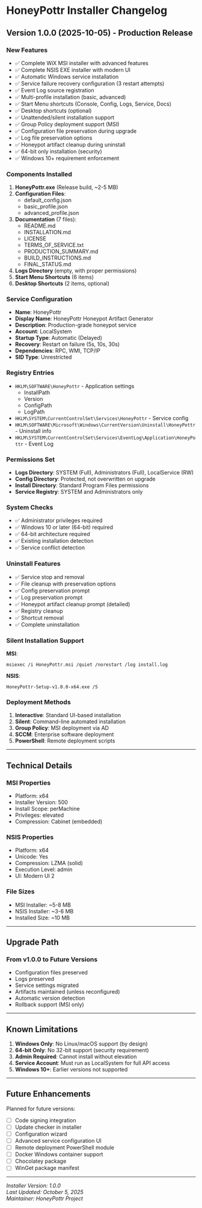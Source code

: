 # HoneyPottr Installer Changelog

## Version 1.0.0 (2025-10-05) - Production Release

### New Features
- ✅ Complete WiX MSI installer with advanced features
- ✅ Complete NSIS EXE installer with modern UI
- ✅ Automatic Windows service installation
- ✅ Service failure recovery configuration (3 restart attempts)
- ✅ Event Log source registration
- ✅ Multi-profile installation (basic, advanced)
- ✅ Start Menu shortcuts (Console, Config, Logs, Service, Docs)
- ✅ Desktop shortcuts (optional)
- ✅ Unattended/silent installation support
- ✅ Group Policy deployment support (MSI)
- ✅ Configuration file preservation during upgrade
- ✅ Log file preservation options
- ✅ Honeypot artifact cleanup during uninstall
- ✅ 64-bit only installation (security)
- ✅ Windows 10+ requirement enforcement

### Components Installed
1. **HoneyPottr.exe** (Release build, ~2-5 MB)
2. **Configuration Files**:
   - default_config.json
   - basic_profile.json
   - advanced_profile.json
3. **Documentation** (7 files):
   - README.md
   - INSTALLATION.md
   - LICENSE
   - TERMS_OF_SERVICE.txt
   - PRODUCTION_SUMMARY.md
   - BUILD_INSTRUCTIONS.md
   - FINAL_STATUS.md
4. **Logs Directory** (empty, with proper permissions)
5. **Start Menu Shortcuts** (6 items)
6. **Desktop Shortcuts** (2 items, optional)

### Service Configuration
- **Name**: HoneyPottr
- **Display Name**: HoneyPottr Honeypot Artifact Generator
- **Description**: Production-grade honeypot service
- **Account**: LocalSystem
- **Startup Type**: Automatic (Delayed)
- **Recovery**: Restart on failure (5s, 10s, 30s)
- **Dependencies**: RPC, WMI, TCP/IP
- **SID Type**: Unrestricted

### Registry Entries
- `HKLM\SOFTWARE\HoneyPottr` - Application settings
  - InstallPath
  - Version
  - ConfigPath
  - LogPath
- `HKLM\SYSTEM\CurrentControlSet\Services\HoneyPottr` - Service config
- `HKLM\SOFTWARE\Microsoft\Windows\CurrentVersion\Uninstall\HoneyPottr` - Uninstall info
- `HKLM\SYSTEM\CurrentControlSet\Services\EventLog\Application\HoneyPottr` - Event Log

### Permissions Set
- **Logs Directory**: SYSTEM (Full), Administrators (Full), LocalService (RW)
- **Config Directory**: Protected, not overwritten on upgrade
- **Install Directory**: Standard Program Files permissions
- **Service Registry**: SYSTEM and Administrators only

### System Checks
- ✅ Administrator privileges required
- ✅ Windows 10 or later (64-bit) required
- ✅ 64-bit architecture required
- ✅ Existing installation detection
- ✅ Service conflict detection

### Uninstall Features
- ✅ Service stop and removal
- ✅ File cleanup with preservation options
- ✅ Config preservation prompt
- ✅ Log preservation prompt
- ✅ Honeypot artifact cleanup prompt (detailed)
- ✅ Registry cleanup
- ✅ Shortcut removal
- ✅ Complete uninstallation

### Silent Installation Support
**MSI**:
```batch
msiexec /i HoneyPottr.msi /quiet /norestart /log install.log
```

**NSIS**:
```batch
HoneyPottr-Setup-v1.0.0-x64.exe /S
```

### Deployment Methods
1. **Interactive**: Standard UI-based installation
2. **Silent**: Command-line automated installation
3. **Group Policy**: MSI deployment via AD
4. **SCCM**: Enterprise software deployment
5. **PowerShell**: Remote deployment scripts

---

## Technical Details

### MSI Properties
- Platform: x64
- Installer Version: 500
- Install Scope: perMachine
- Privileges: elevated
- Compression: Cabinet (embedded)

### NSIS Properties
- Platform: x64
- Unicode: Yes
- Compression: LZMA (solid)
- Execution Level: admin
- UI: Modern UI 2

### File Sizes
- MSI Installer: ~5-8 MB
- NSIS Installer: ~3-6 MB
- Installed Size: ~10 MB

---

## Upgrade Path

### From v1.0.0 to Future Versions
- Configuration files preserved
- Logs preserved
- Service settings migrated
- Artifacts maintained (unless reconfigured)
- Automatic version detection
- Rollback support (MSI only)

---

## Known Limitations

1. **Windows Only**: No Linux/macOS support (by design)
2. **64-bit Only**: No 32-bit support (security requirement)
3. **Admin Required**: Cannot install without elevation
4. **Service Account**: Must run as LocalSystem for full API access
5. **Windows 10+**: Earlier versions not supported

---

## Future Enhancements

Planned for future versions:
- [ ] Code signing integration
- [ ] Update checker in installer
- [ ] Configuration wizard
- [ ] Advanced service configuration UI
- [ ] Remote deployment PowerShell module
- [ ] Docker Windows container support
- [ ] Chocolatey package
- [ ] WinGet package manifest

---

*Installer Version: 1.0.0*  
*Last Updated: October 5, 2025*  
*Maintainer: HoneyPottr Project*

